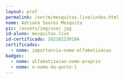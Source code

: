 ```yaml
---
layout: prof
permalink: /ver/m/mesquitas.live/index.html 
nome: Adriana Soares Mesquita
pic: /assets/img/user.jpg
id-aluno: mesquitas.live
id-certificado: 202102230104
certificados:
  - nome: importancia-nome-alfabetizacao
badges:
  - nome: alfabetizacao-nome-proprio
  - nome: o-nome-da-gente-1
---
```

